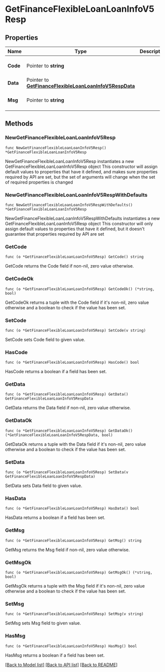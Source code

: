 # GetFinanceFlexibleLoanLoanInfoV5Resp

## Properties

Name | Type | Description | Notes
------------ | ------------- | ------------- | -------------
**Code** | Pointer to **string** |  | [optional] [default to ""]
**Data** | Pointer to [**GetFinanceFlexibleLoanLoanInfoV5RespData**](GetFinanceFlexibleLoanLoanInfoV5RespData.md) |  | [optional] 
**Msg** | Pointer to **string** |  | [optional] [default to ""]

## Methods

### NewGetFinanceFlexibleLoanLoanInfoV5Resp

`func NewGetFinanceFlexibleLoanLoanInfoV5Resp() *GetFinanceFlexibleLoanLoanInfoV5Resp`

NewGetFinanceFlexibleLoanLoanInfoV5Resp instantiates a new GetFinanceFlexibleLoanLoanInfoV5Resp object
This constructor will assign default values to properties that have it defined,
and makes sure properties required by API are set, but the set of arguments
will change when the set of required properties is changed

### NewGetFinanceFlexibleLoanLoanInfoV5RespWithDefaults

`func NewGetFinanceFlexibleLoanLoanInfoV5RespWithDefaults() *GetFinanceFlexibleLoanLoanInfoV5Resp`

NewGetFinanceFlexibleLoanLoanInfoV5RespWithDefaults instantiates a new GetFinanceFlexibleLoanLoanInfoV5Resp object
This constructor will only assign default values to properties that have it defined,
but it doesn't guarantee that properties required by API are set

### GetCode

`func (o *GetFinanceFlexibleLoanLoanInfoV5Resp) GetCode() string`

GetCode returns the Code field if non-nil, zero value otherwise.

### GetCodeOk

`func (o *GetFinanceFlexibleLoanLoanInfoV5Resp) GetCodeOk() (*string, bool)`

GetCodeOk returns a tuple with the Code field if it's non-nil, zero value otherwise
and a boolean to check if the value has been set.

### SetCode

`func (o *GetFinanceFlexibleLoanLoanInfoV5Resp) SetCode(v string)`

SetCode sets Code field to given value.

### HasCode

`func (o *GetFinanceFlexibleLoanLoanInfoV5Resp) HasCode() bool`

HasCode returns a boolean if a field has been set.

### GetData

`func (o *GetFinanceFlexibleLoanLoanInfoV5Resp) GetData() GetFinanceFlexibleLoanLoanInfoV5RespData`

GetData returns the Data field if non-nil, zero value otherwise.

### GetDataOk

`func (o *GetFinanceFlexibleLoanLoanInfoV5Resp) GetDataOk() (*GetFinanceFlexibleLoanLoanInfoV5RespData, bool)`

GetDataOk returns a tuple with the Data field if it's non-nil, zero value otherwise
and a boolean to check if the value has been set.

### SetData

`func (o *GetFinanceFlexibleLoanLoanInfoV5Resp) SetData(v GetFinanceFlexibleLoanLoanInfoV5RespData)`

SetData sets Data field to given value.

### HasData

`func (o *GetFinanceFlexibleLoanLoanInfoV5Resp) HasData() bool`

HasData returns a boolean if a field has been set.

### GetMsg

`func (o *GetFinanceFlexibleLoanLoanInfoV5Resp) GetMsg() string`

GetMsg returns the Msg field if non-nil, zero value otherwise.

### GetMsgOk

`func (o *GetFinanceFlexibleLoanLoanInfoV5Resp) GetMsgOk() (*string, bool)`

GetMsgOk returns a tuple with the Msg field if it's non-nil, zero value otherwise
and a boolean to check if the value has been set.

### SetMsg

`func (o *GetFinanceFlexibleLoanLoanInfoV5Resp) SetMsg(v string)`

SetMsg sets Msg field to given value.

### HasMsg

`func (o *GetFinanceFlexibleLoanLoanInfoV5Resp) HasMsg() bool`

HasMsg returns a boolean if a field has been set.


[[Back to Model list]](../README.md#documentation-for-models) [[Back to API list]](../README.md#documentation-for-api-endpoints) [[Back to README]](../README.md)


